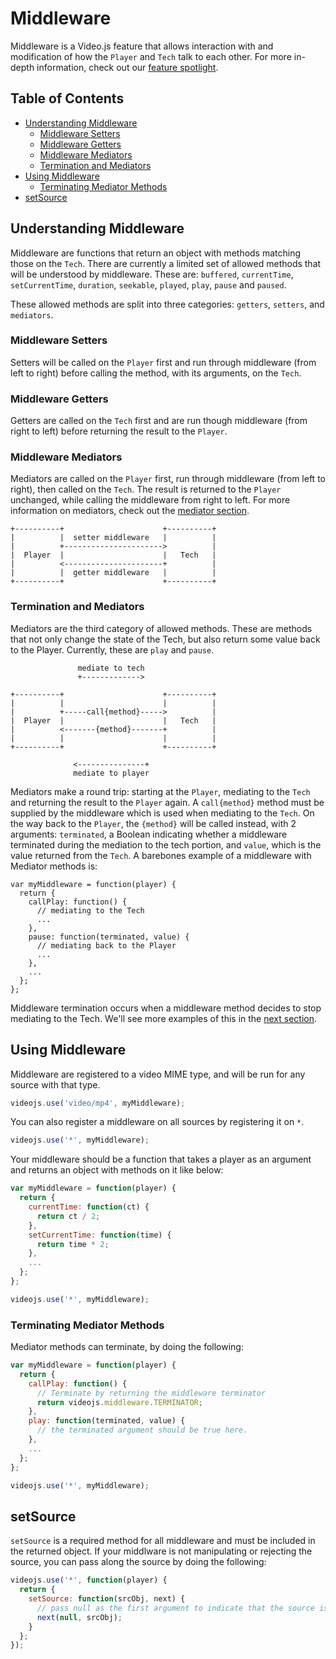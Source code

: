 # Middleware

Middleware is a Video.js feature that allows interaction with and modification of how the `Player` and `Tech` talk to each other. For more in-depth information, check out our [feature spotlight](http://blog.videojs.com/feature-spotlight-middleware/).

## Table of Contents

* [Understanding Middleware](#understanding-middleware)
  * [Middleware Setters](#middleware-setters)
  * [Middleware Getters](#middleware-getters)
  * [Middleware Mediators](#middleware-mediators)
  * [Termination and Mediators](#termination-and-mediators)
* [Using Middleware](#using-middleware)
  * [Terminating Mediator Methods](#terminating-mediator-methods)
* [setSource](#setsource)

## Understanding Middleware

Middleware are functions that return an object with methods matching those on the `Tech`. There are currently a limited set of allowed methods that will be understood by middleware. These are: `buffered`, `currentTime`, `setCurrentTime`, `duration`, `seekable`, `played`, `play`, `pause` and `paused`.

These allowed methods are split into three categories: `getters`, `setters`, and `mediators`.

### Middleware Setters
Setters will be called on the `Player` first and run through middleware (from left to right) before calling the method, with its arguments, on the `Tech`.

### Middleware Getters
Getters are called on the `Tech` first and are run though middleware (from right to left) before returning the result to the `Player`.

### Middleware Mediators
Mediators are called on the `Player` first, run through middleware (from left to right), then called on the `Tech`. The result is returned to the `Player` unchanged, while calling the middleware from right to left. For more information on mediators, check out the [mediator section](#termination-and-mediators).

```
+----------+                      +----------+
|          |  setter middleware   |          |
|          +---------------------->          |
|  Player  |                      |   Tech   |
|          <----------------------+          |
|          |  getter middleware   |          |
+----------+                      +----------+
```

### Termination and Mediators

Mediators are the third category of allowed methods. These are methods that not only change the state of the Tech, but also return some value back to the Player. Currently, these are `play` and `pause`.

```
               mediate to tech
               +------------->

+----------+                      +----------+
|          |                      |          |
|          +-----call{method}----->          |
|  Player  |                      |   Tech   |
|          <-------{method}-------+          |
|          |                      |          |
+----------+                      +----------+

              <---------------+
              mediate to player

```

Mediators make a round trip: starting at the `Player`, mediating to the `Tech` and returning the result to the `Player` again. A `call{method}` method must be supplied by the middleware which is used when mediating to the `Tech`. On the way back to the `Player`, the `{method}` will be called instead, with 2 arguments: `terminated`, a Boolean indicating whether a middleware terminated during the mediation to the tech portion, and `value`, which is the value returned from the `Tech`. A barebones example of a middleware with Mediator methods is:

```
var myMiddleware = function(player) {
  return {
    callPlay: function() {
      // mediating to the Tech
      ...
    },
    pause: function(terminated, value) {
      // mediating back to the Player
      ...
    },
    ...
  };
};
```

Middleware termination occurs when a middleware method decides to stop mediating to the Tech. We'll see more examples of this in the [next section](#terminating-mediator-methods).

## Using Middleware

Middleware are registered to a video MIME type, and will be run for any source with that type.

```javascript
videojs.use('video/mp4', myMiddleware);
```

You can also register a middleware on all sources by registering it on `*`.

```javascript
videojs.use('*', myMiddleware);
```

Your middleware should be a function that takes a player as an argument and returns an object with methods on it like below:

```javascript
var myMiddleware = function(player) {
  return {
    currentTime: function(ct) {
      return ct / 2;
    },
    setCurrentTime: function(time) {
      return time * 2;
    },
    ...
  };
};

videojs.use('*', myMiddleware);
```

### Terminating Mediator Methods

Mediator methods can terminate, by doing the following:

```javascript
var myMiddleware = function(player) {
  return {
    callPlay: function() {
      // Terminate by returning the middleware terminator
      return videojs.middleware.TERMINATOR;
    },
    play: function(terminated, value) {
      // the terminated argument should be true here.
    },
    ...
  };
};

videojs.use('*', myMiddleware);
```

## setSource

`setSource` is a required method for all middleware and must be included in the returned object. If your middlware is not manipulating or rejecting the source, you can pass along the source by doing the following:

```javascript
videojs.use('*', function(player) {
  return {
    setSource: function(srcObj, next) {
      // pass null as the first argument to indicate that the source is not rejected
      next(null, srcObj);
    }
  };
});
```

